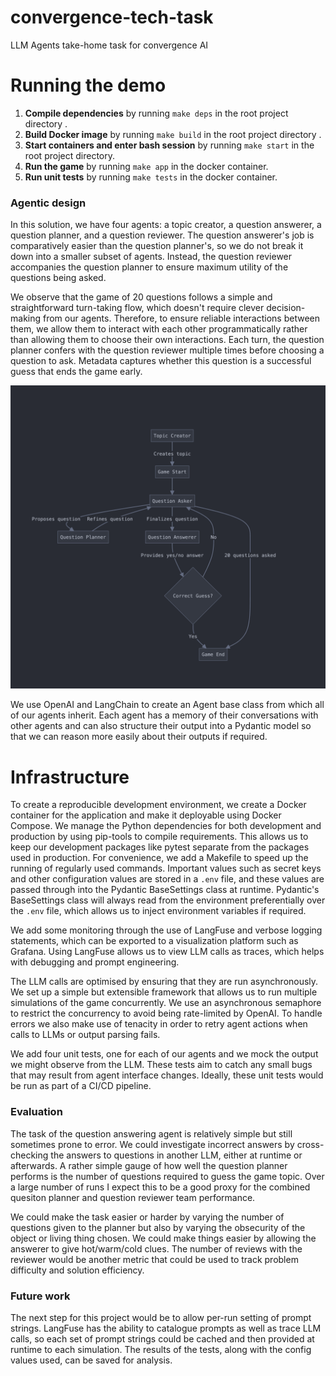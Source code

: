 # convergence-tech-task
LLM Agents take-home task for convergence AI


# Running the demo
1. **Compile dependencies** by running `make deps` in the root project directory .
2. **Build Docker image** by running `make build` in the root project directory .
3. **Start containers and enter bash session**  by running `make start` in the root project directory.
4. **Run the game** by running `make app` in the docker container.
5. **Run unit tests** by running `make tests` in the docker container.

### Agentic design

In this solution, we have four agents: a topic creator, a question answerer, a question planner, and a question reviewer. The question answerer's job is comparatively easier than the question planner's, so we do not break it down into a smaller subset of agents. Instead, the question reviewer accompanies the question planner to ensure maximum utility of the questions being asked.

We observe that the game of 20 questions follows a simple and straightforward turn-taking flow, which doesn't require clever decision-making from our agents. Therefore, to ensure reliable interactions between them, we allow them to interact with each other programmatically rather than allowing them to choose their own interactions. Each turn, the question planner confers with the question reviewer multiple times before choosing a question to ask. Metadata captures whether this question is a successful guess that ends the game early.

![Agent Architechture Diagram](readme_resources/agent_architechture.png)

We use OpenAI and LangChain to create an Agent base class from which all of our agents inherit. Each agent has a memory of their conversations with other agents and can also structure their output into a Pydantic model so that we can reason more easily about their outputs if required.

# Infrastructure

To create a reproducible development environment, we create a Docker container for the application and make it deployable using Docker Compose. We manage the Python dependencies for both development and production by using pip-tools to compile requirements. This allows us to keep our development packages like pytest separate from the packages used in production. For convenience, we add a Makefile to speed up the running of regularly used commands. Important values such as secret keys and other configuration values are stored in a `.env` file, and these values are passed through into the Pydantic BaseSettings class at runtime. Pydantic's BaseSettings class will always read from the environment preferentially over the `.env` file, which allows us to inject environment variables if required.

We add some monitoring through the use of LangFuse and verbose logging statements, which can be exported to a visualization platform such as Grafana. Using LangFuse allows us to view LLM calls as traces, which helps with debugging and prompt engineering.

The LLM calls are optimised by ensuring that they are run asynchronously. We set up a simple but extensible framework that allows us to run multiple simulations of the game concurrently. We use an asynchronous semaphore to restrict the concurrency to avoid being rate-limited by OpenAI. To handle errors we also make use of tenacity in order to retry agent actions when calls to LLMs or output parsing fails.

We add four unit tests, one for each of our agents and we mock the output we might observe from the LLM. These tests aim to catch any small bugs that may result from agent interface changes. Ideally, these unit tests would be run as part of a CI/CD pipeline.

### Evaluation
The task of the question answering agent is relatively simple but still sometimes prone to error. We could investigate incorrect answers by cross-checking the answers to questions in another LLM, either at runtime or afterwards. A rather simple gauge of how well the question planner performs is the number of questions required to guess the game topic. Over a large number of runs I expect this to be a good proxy for the combined quesiton planner and question reviewer team performance.

We could make the task easier or harder by varying the number of questions given to the planner but also by varying the obsecurity of the object or living thing chosen. We could make things easier by allowing the answerer to give hot/warm/cold clues. The number of reviews with the reviewer would be another metric that could be used to track problem difficulty and solution efficiency.

### Future work
The next step for this project would be to allow per-run setting of prompt strings. LangFuse has the ability to catalogue prompts as well as trace LLM calls, so each set of prompt strings could be cached and then provided at runtime to each simulation. The results of the tests, along with the config values used, can be saved for analysis.